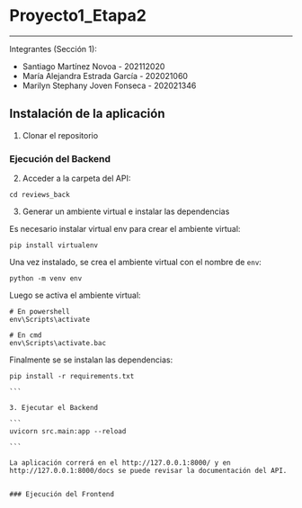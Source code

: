# Proyecto1_Etapa2
---

Integrantes (Sección 1):
- Santiago Martínez Novoa - 202112020
- María Alejandra Estrada García - 202021060
- Marilyn Stephany Joven Fonseca - 202021346

## Instalación de la aplicación

1. Clonar el repositorio

### Ejecución del Backend

2. Acceder a la carpeta del API:

```
cd reviews_back

```

3. Generar un ambiente virtual e instalar las dependencias


Es necesario instalar virtual env para crear el ambiente virtual:

```
pip install virtualenv

```

Una vez instalado, se crea el ambiente virtual con el nombre de `env`:


```
python -m venv env

```
Luego se activa el ambiente virtual:

```
# En powershell
env\Scripts\activate

# En cmd
env\Scripts\activate.bac

```

Finalmente se se instalan las dependencias:

````
pip install -r requirements.txt

```

3. Ejecutar el Backend

```
uvicorn src.main:app --reload   

```

La aplicación correrá en el http://127.0.0.1:8000/ y en http://127.0.0.1:8000/docs se puede revisar la documentación del API.


### Ejecución del Frontend

